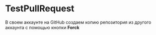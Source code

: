 # TestPullRequest
В своем аккаунте на GitHub создаем копию репозитория из другого аккаунта с помощью кнопки **Forck**
